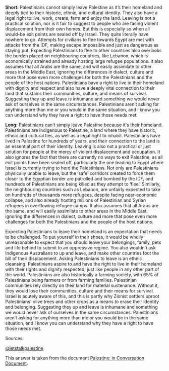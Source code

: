 **Short:** Palestinians cannot simply leave Palestine as it’s their homeland and deeply tied to their historic, ethnic, and cultural identity. They also have a legal right to live, work, create, farm and enjoy the land. Leaving is not a practical solution, nor is it fair to suggest to people who are facing violent displacement from their own homes. But this is especially so when all would-be exit points are sealed off by Israel. They quite literally have nowhere to go. Attempts for civilians to flee towards Egypt are met with attacks from the IDF, making escape impossible and just as dangerous as staying put. Expecting Palestinians to flee to other countries also overlooks the burden placed on neighbouring countries, like Lebanon, which is economically strained and already hosting large refugee populations. It also assumes that all Arabs are the same, and will easily assimilate to other areas in the Middle East, ignoring the differences in dialect, culture and more that pose even more challenges for both the Palestinians and the people of the host nations. Palestinians have a right to live in their homeland with dignity and respect and also have a deeply vital connection to their land that sustains their communities, culture, and means of survival. Suggesting they up and leave is inhumane and something we would never ask of ourselves in the same circumstances. Palestinians aren’t asking for anything more than me or you would in the same situation, and I know you can understand why they have a right to have those needs met.

**Long:** Palestinians can't simply leave Palestine because it's their homeland. Palestinians are indigenous to Palestine, a land where they have historic, ethnic and cultural ties, as well as a legal right to inhabit. Palestinians have lived in Palestine for hundreds of years, and their connection to the land is an essential part of their identity. Leaving is also not a practical or just solution for people at the mercy of violent displacement and occupation. It also ignores the fact that there are currently no ways to exit Palestine, as all exit points have been sealed off, particularly the one leading to Egypt where Israel is currently trying to herd the Palestinians. Not only are Palestinians physically unable to leave, but the ‘safe’ corridors created to force them closer to the Egyptian border are patrolled and bombed by the IDF, and hundreds of Palestinians are being killed as they attempt to ‘flee’. Similarly, the neighbouring countries such as Lebanon, are unfairly expected to take on hundreds of thousands more refugees, despite facing near-economic collapse, and also already hosting millions of Palestinian and Syrian refugees in overflowing refugee camps. It also assumes that all Arabs are the same, and will easily assimilate to other areas in the Middle East, ignoring the differences in dialect, culture and more that pose even more challenges for both the Palestinians and the people of the host nations.

Expecting Palestinians to leave their homeland is an expectation that needs to be challenged. To put yourself in their shoes, it would be wholly unreasonable to expect that you should leave your belongings, family, pets and life behind to submit to an oppressive regime. You also wouldn’t ask Indigenous Australians to up and leave, and make other countries foot the bill of their displacement. Asking Palestinians to leave is an ethnic cleansing. Palestinians aspire to and have the right to live in their homeland with their rights and dignity respected, just like people in any other part of the world. Palestinians are also historically a farming society, with 65% of Palestinians being farmers or from farming families. Palestinian communities rely directly on their land for material sustenance. Without it, they would lose their communities, culture and their means for survival. Israel is acutely aware of this, and this is partly why Zionist settlers uproot Palestinians' olive trees and other crops as a means to erase their identity and belonging. Suggesting they up and leave is inhumane and something we would never ask of ourselves in the same circumstances. Palestinians aren’t asking for anything more than me or you would be in the same situation, and I know you can understand why they have a right to have those needs met.

Sources:

[@letstalkpalestine](https://www.instagram.com/letstalkpalestine)

This answer is taken from the document [Palestine: in Conversation Document](https://docs.google.com/document/d/1OVKqgxQDOfFjy5h6KXgbKkHTFRPvRT79LFOcAao-imA/edit?pli=1&fbclid=IwAR31dX1VTjTiQRPBgdu-jeocUOhqXZcPCnsWFthV4VFLhjCya9_A22ZpQEs).
